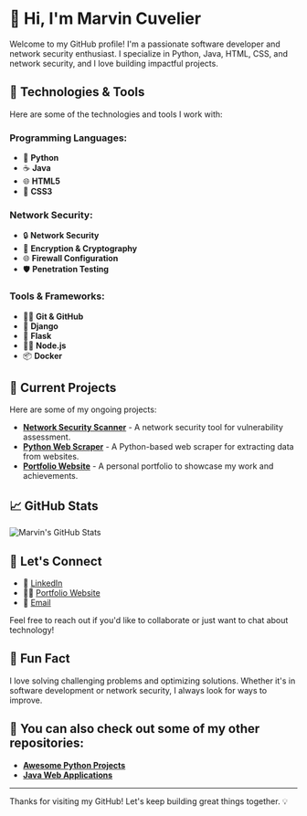 # 👋 Hi, I'm Marvin Cuvelier

Welcome to my GitHub profile! I'm a passionate software developer and network security enthusiast. I specialize in Python, Java, HTML, CSS, and network security, and I love building impactful projects.

## 🔧 Technologies & Tools

Here are some of the technologies and tools I work with:

### Programming Languages:
- 🐍 **Python**
- ☕ **Java**
- 🌐 **HTML5**
- 🎨 **CSS3**

### Network Security:
- 🔒 **Network Security**
- 🔐 **Encryption & Cryptography**
- 🌐 **Firewall Configuration**
- 🛡️ **Penetration Testing**

### Tools & Frameworks:
- 🧑‍💻 **Git & GitHub**
- 🚀 **Django**
- 📱 **Flask**
- 🧑‍💻 **Node.js**
- 📦 **Docker**

## 🚀 Current Projects
Here are some of my ongoing projects:

- **[Network Security Scanner](https://github.com/MarvinCuvelier/network-security-scanner)** - A network security tool for vulnerability assessment.
- **[Python Web Scraper](https://github.com/MarvinCuvelier/python-web-scraper)** - A Python-based web scraper for extracting data from websites.
- **[Portfolio Website](https://marvincuvelier.com)** - A personal portfolio to showcase my work and achievements.

## 📈 GitHub Stats

![Marvin's GitHub Stats](https://github-readme-stats.vercel.app/api?username=marvin-cuvelier&show_icons=true&count_private=true&hide_title=true&hide=prs&theme=radical)

## 🔗 Let's Connect
- 💼 [LinkedIn](https://www.linkedin.com/in/marvin-cuvelier)
- 🦸‍♂️ [Portfolio Website](https://marvin-cuvelier.com)
- 📧 [Email](mailto:marvin@example.com)

Feel free to reach out if you'd like to collaborate or just want to chat about technology!

## 🤖 Fun Fact
I love solving challenging problems and optimizing solutions. Whether it's in software development or network security, I always look for ways to improve.

## 👀 You can also check out some of my other repositories:

- **[Awesome Python Projects](https://github.com/MarvinCuvelier/awesome-python-projects)**
- **[Java Web Applications](https://github.com/MarvinCuvelier/java-web-applications)**

---

Thanks for visiting my GitHub! Let's keep building great things together. 💡
